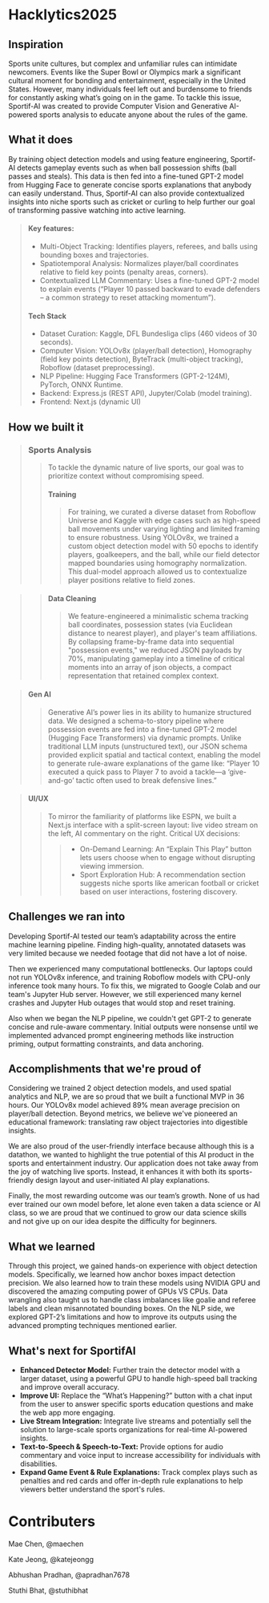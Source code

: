 # Hacklytics2025

## Inspiration
Sports unite cultures, but complex and unfamiliar rules can intimidate newcomers. Events like the Super Bowl or Olympics mark a significant cultural moment for bonding and entertainment, especially in the United States. However, many individuals feel left out and burdensome to friends for constantly asking what’s going on in the game. To tackle this issue, Sportif-AI was created to provide Computer Vision and Generative AI-powered sports analysis to educate anyone about the rules of the game. 

## What it does
By training object detection models and using feature engineering, Sportif-AI detects gameplay events such as when ball possession shifts (ball passes and steals). This data is then fed into a fine-tuned GPT-2 model from Hugging Face to generate concise sports explanations that anybody can easily understand. Thus, Sportif-AI can also provide contextualized insights into niche sports such as cricket or curling to help further our goal of transforming passive watching into active learning. 
> #### Key features:
> * Multi-Object Tracking: Identifies players, referees, and balls using bounding boxes and trajectories.
> * Spatiotemporal Analysis: Normalizes player/ball coordinates relative to field key points (penalty areas, corners).
> * Contextualized LLM Commentary: Uses a fine-tuned GPT-2 model to explain events (“Player 10 passed backward to evade defenders – a common strategy to reset attacking momentum”).
> #### Tech Stack
> * Dataset Curation: Kaggle, DFL Bundesliga clips (460 videos of 30 seconds).
> * Computer Vision: YOLOv8x (player/ball detection), Homography (field key points detection), ByteTrack (multi-object tracking), Roboflow (dataset preprocessing).
> * NLP Pipeline: Hugging Face Transformers (GPT-2-124M), PyTorch, ONNX Runtime.
> * Backend: Express.js (REST API), Jupyter/Colab (model training).
> * Frontend: Next.js (dynamic UI)

## How we built it
> ### Sports Analysis
>> To tackle the dynamic nature of live sports, our goal was to prioritize context without compromising speed.
>> #### Training
>>> For training, we curated a diverse dataset from Roboflow Universe and Kaggle with edge cases such as high-speed ball movements under varying lighting and limited framing to ensure robustness. Using YOLOv8x, we trained a custom object detection model with 50 epochs to identify players, goalkeepers, and the ball, while our field detector mapped boundaries using homography normalization. This dual-model approach allowed us to contextualize player positions relative to field zones.

>> #### Data Cleaning
>>> We feature-engineered a minimalistic schema tracking ball coordinates, possession states (via Euclidean distance to nearest player), and player's team affiliations. By collapsing frame-by-frame data into sequential "possession events," we reduced JSON payloads by 70%, manipulating gameplay into a timeline of critical moments into an array of json objects, a compact representation that retained complex context.

> #### Gen AI
>> Generative AI’s power lies in its ability to humanize structured data. We designed a schema-to-story pipeline where possession events are fed into a fine-tuned GPT-2 model (Hugging Face Transformers) via dynamic prompts. Unlike traditional LLM inputs (unstructured text), our JSON schema provided explicit spatial and tactical context, enabling the model to generate rule-aware explanations of the game like: “Player 10 executed a quick pass to Player 7 to avoid a tackle—a ‘give-and-go’ tactic often used to break defensive lines.”

> #### UI/UX
>> To mirror the familiarity of platforms like ESPN, we built a Next.js interface with a split-screen layout: live video stream on the left, AI commentary on the right. 
>>Critical UX decisions:
>>> * On-Demand Learning: An “Explain This Play” button lets users choose when to engage without disrupting viewing immersion.
>>> * Sport Exploration Hub: A recommendation section suggests niche sports like american football or cricket based on user interactions, fostering discovery.

## Challenges we ran into
Developing Sportif-AI tested our team’s adaptability across the entire machine learning pipeline. Finding high-quality, annotated datasets was very limited because we needed footage that did not have a lot of noise. 

Then we experienced many computational bottlenecks. Our laptops could not run YOLOv8x inference, and training Roboflow models with CPU-only inference took many hours. To fix this, we migrated to Google Colab and our team's Jupyter Hub server. However, we still experienced many kernel crashes and Jupyter Hub outages that would stop and reset training. 

Also when we began the NLP pipeline, we couldn't get GPT-2 to generate concise and rule-aware commentary. Initial outputs were nonsense until we implemented advanced prompt engineering methods like instruction priming, output formatting constraints, and data anchoring. 

## Accomplishments that we're proud of
Considering we trained 2 object detection models, and used spatial analytics and NLP, we are so proud that we built a functional MVP in 36 hours. Our YOLOv8x model achieved 89% mean average precision on player/ball detection. Beyond metrics, we believe we've pioneered an educational framework: translating raw object trajectories into digestible insights. 

We are also proud of the user-friendly interface because although this is a datathon, we wanted to highlight the true potential of this AI product in the sports and entertainment industry. Our application does not take away from the joy of watching live sports. Instead, it enhances it with both its sports-friendly design layout and user-initiated AI play explanations.

Finally, the most rewarding outcome was our team’s growth. None of us had ever trained our own model before, let alone even taken a data science or AI class, so we are proud that we continued to grow our data science skills and not give up on our idea despite the difficulty for beginners.

## What we learned
Through this project, we gained hands-on experience with object detection models. Specifically, we learned how anchor boxes impact detection precision. We also learned how to train these models using NVIDIA GPU and discovered the amazing computing power of GPUs VS CPUs. Data wrangling also taught us to handle class imbalances like goalie and referee labels and clean misannotated bounding boxes. On the NLP side, we explored GPT-2’s limitations and how to improve its outputs using the advanced prompting techniques mentioned earlier.

## What's next for SportifAI
* **Enhanced Detector Model:** Further train the detector model with a larger dataset, using a powerful GPU to handle high-speed ball tracking and improve overall accuracy.
* **Improve UI:** Replace the “What’s Happening?” button with a chat input from the user to answer specific sports education questions and make the web app more engaging.
* **Live Stream Integration:** Integrate live streams and potentially sell the solution to large-scale sports organizations for real-time AI-powered insights.
* **Text-to-Speech & Speech-to-Text:** Provide options for audio commentary and voice input to increase accessibility for individuals with disabilities.
* **Expand Game Event & Rule Explanations:** Track complex plays such as penalties and red cards and offer in-depth rule explanations to help viewers better understand the sport's rules. 

# Contributers
Mae Chen, @maechen

Kate Jeong, @katejeongg

Abhushan Pradhan, @apradhan7678

Stuthi Bhat, @stuthibhat